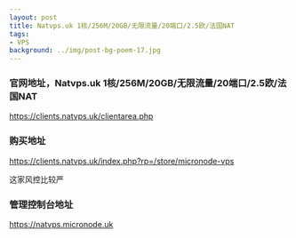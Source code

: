 ```yaml
---
layout: post
title: Natvps.uk 1核/256M/20GB/无限流量/20端口/2.5欧/法国NAT
tags:
- VPS
background: ../img/post-bg-poem-17.jpg
---
```


### 官网地址，Natvps.uk 1核/256M/20GB/无限流量/20端口/2.5欧/法国NAT
https://clients.natvps.uk/clientarea.php

### 购买地址
https://clients.natvps.uk/index.php?rp=/store/micronode-vps

这家风控比较严

### 管理控制台地址
https://natvps.micronode.uk